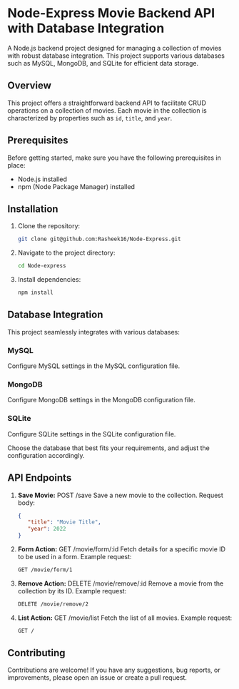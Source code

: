 # Node-Express Movie Backend API with Database Integration

A Node.js backend project designed for managing a collection of movies with robust database integration. This project supports various databases such as MySQL, MongoDB, and SQLite for efficient data storage.

## Overview

This project offers a straightforward backend API to facilitate CRUD operations on a collection of movies. Each movie in the collection is characterized by properties such as `id`, `title`, and `year`.

## Prerequisites

Before getting started, make sure you have the following prerequisites in place:

- Node.js installed
- npm (Node Package Manager) installed

## Installation

1. Clone the repository:

   ```bash
   git clone git@github.com:Rasheek16/Node-Express.git
   ```

2. Navigate to the project directory:

   ```bash
   cd Node-express
   ```

3. Install dependencies:

   ```bash
   npm install
   ```

## Database Integration

This project seamlessly integrates with various databases:

### MySQL

Configure MySQL settings in the MySQL configuration file.

### MongoDB

Configure MongoDB settings in the MongoDB configuration file.

### SQLite

Configure SQLite settings in the SQLite configuration file.

Choose the database that best fits your requirements, and adjust the configuration accordingly.

## API Endpoints

1. **Save Movie:** POST /save
   Save a new movie to the collection.
   Request body:
   ```json
   {
      "title": "Movie Title",
      "year": 2022
   }
   ```

2. **Form Action:** GET /movie/form/:id
   Fetch details for a specific movie ID to be used in a form.
   Example request:
   ```bash
   GET /movie/form/1
   ```

3. **Remove Action:** DELETE /movie/remove/:id
   Remove a movie from the collection by its ID.
   Example request:
   ```bash
   DELETE /movie/remove/2
   ```

4. **List Action:** GET /movie/list
   Fetch the list of all movies.
   Example request:
   ```bash
   GET /
   ```

## Contributing

Contributions are welcome! If you have any suggestions, bug reports, or improvements, please open an issue or create a pull request.
